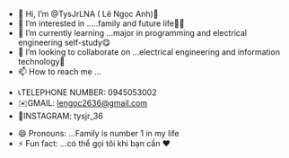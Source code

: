 - 👋 Hi, I’m @TysJrLNA ( Lê Ngọc Anh)🫡
- 👀 I’m interested in .....family and future life🙆‍♂️
- 🌱 I’m currently learning ...major in programming and electrical engineering self-study😋
- 💞️ I’m looking to collaborate on ...electrical engineering and information technology🐁
- 📫 How to reach me ...
* 📞TELEPHONE NUMBER: 0945053002
* ✉️GMAIL: lengoc2636@gmail.com 
* 🔏INSTAGRAM: tysjr_36
- 😄 Pronouns: ...Family is number 1 in my life
- ⚡ Fun fact: ...có thể gọi tôi khi bạn cần ❤️

<!---
TysJrLNA/TysJrLNA is a ✨ special ✨ repository because its `README.md` (this file) appears on your GitHub profile.
You can click the Preview link to take a look at your changes.
--->
